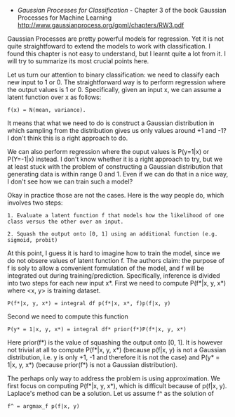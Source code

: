 - *Gaussian Processes for Classification* - Chapter 3 of the book Gaussian Processes for Machine Learning http://www.gaussianprocess.org/gpml/chapters/RW3.pdf

Gaussian Processes are pretty powerful models for regression. Yet it is not quite straightfoward to extend the models to work
with classification. I found this chapter is not easy to understand, but I learnt quite a lot from it. I will try to
summarize its most crucial points here.

Let us turn our attention to binary classification: we need to classify each new input to 1 or 0. 
The straightforward way is to perform regression where the output values is 1 or 0. Specifically, given an input x, we can assume
a latent function over x as follows:

    f(x) = N(mean, variance).

It means that what we need to do is construct a Gaussian distribution in which sampling from the distribution gives us only values around +1 and -1? I don't think
this is a right approach to do.

We can also perform regression where the ouput values is P(y=1|x) or P(Y=-1|x) instead. I don't know whether it is a right approach to
try, but we at least stuck with the problem of constructing a Gaussian distribution that generating data is within range 0 and 1.
Even if we can do that in a nice way, I don't see how we can train such a model?

Okay in practice those are not the cases. Here is the way people do, which involves two steps:

    1. Evaluate a latent function f that models how the likelihood of one class versus the other over an input.
    
    2. Squash the output onto [0, 1] using an additional function (e.g. sigmoid, probit)

At this point, I guess it is hard to imagine how to train the model, since we do not obsere values of latent function f. The authors claim: the purpose of f is soly to allow a convenient formulation of the model, and f will be integrated out during training/prediction. Specifically, inference is divided into two steps for each new input x*. First we need to compute P(f*|x, y, x*) where <x, y> is training dataset.

    P(f*|x, y, x*) = integral df p(f*|x, x*, f)p(f|x, y)
    
Second we need to compute this function

    P(y* = 1|x, y, x*) = integral df* prior(f*)P(f*|x, y, x*)
Here prior(f*) is the value of squashing the output onto [0, 1]. It is however not trivial at all to compute P(f*|x, y, x*) (because p(f|x, y) is not a Gaussian distribution, i.e. y is only +1, -1 and therefore it is not the case) and P(y* = 1|x, y, x*) (because prior(f*) is not a Gaussian distribution).

The perhaps only way to address the problem is using approximation. We first focus on computing P(f*|x, y, x*), which is difficult because of p(f|x, y). Laplace's method can be a solution. Let us assume f^ as the solution of

    f^ = argmax_f p(f|x, y)
   

